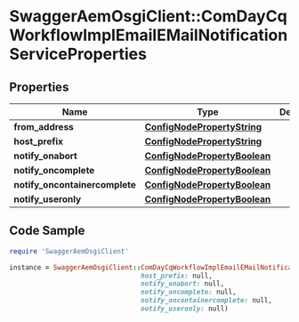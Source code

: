 # SwaggerAemOsgiClient::ComDayCqWorkflowImplEmailEMailNotificationServiceProperties

## Properties

Name | Type | Description | Notes
------------ | ------------- | ------------- | -------------
**from_address** | [**ConfigNodePropertyString**](ConfigNodePropertyString.md) |  | [optional] 
**host_prefix** | [**ConfigNodePropertyString**](ConfigNodePropertyString.md) |  | [optional] 
**notify_onabort** | [**ConfigNodePropertyBoolean**](ConfigNodePropertyBoolean.md) |  | [optional] 
**notify_oncomplete** | [**ConfigNodePropertyBoolean**](ConfigNodePropertyBoolean.md) |  | [optional] 
**notify_oncontainercomplete** | [**ConfigNodePropertyBoolean**](ConfigNodePropertyBoolean.md) |  | [optional] 
**notify_useronly** | [**ConfigNodePropertyBoolean**](ConfigNodePropertyBoolean.md) |  | [optional] 

## Code Sample

```ruby
require 'SwaggerAemOsgiClient'

instance = SwaggerAemOsgiClient::ComDayCqWorkflowImplEmailEMailNotificationServiceProperties.new(from_address: null,
                                 host_prefix: null,
                                 notify_onabort: null,
                                 notify_oncomplete: null,
                                 notify_oncontainercomplete: null,
                                 notify_useronly: null)
```


